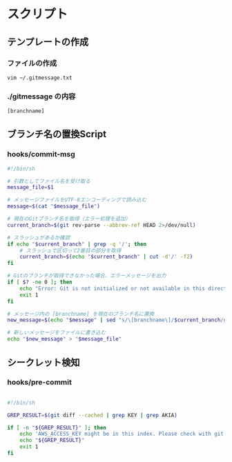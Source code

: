# スクリプト

## テンプレートの作成

### ファイルの作成

``` vim
vim ~/.gitmessage.txt
```

### ./gitmessage の内容

```txt
[branchname]
```

## ブランチ名の置換Script

### hooks/commit-msg

```sh
#!/bin/sh

# 引数としてファイル名を受け取る
message_file=$1

# メッセージファイルをUTF-8エンコーディングで読み込む
message=$(cat "$message_file")

# 現在のGitブランチ名を取得（エラー処理を追加）
current_branch=$(git rev-parse --abbrev-ref HEAD 2>/dev/null)

# スラッシュがあるか確認
if echo "$current_branch" | grep -q '/'; then
    # スラッシュで区切って2番目の部分を取得
    current_branch=$(echo "$current_branch" | cut -d'/' -f2)
fi

# Gitのブランチが取得できなかった場合、エラーメッセージを出力
if [ $? -ne 0 ]; then
    echo "Error: Git is not initialized or not available in this directory."
    exit 1
fi

# メッセージ内の [branchname] を現在のブランチ名に置換
new_message=$(echo "$message" | sed "s/\[branchname\]/$current_branch/g")

# 新しいメッセージをファイルに書き込む
echo "$new_message" > "$message_file"
```

## シークレット検知

### hooks/pre-commit

```sh

#!/bin/sh

GREP_RESULT=$(git diff --cached | grep KEY | grep AKIA)

if [ -n "${GREP_RESULT}" ]; then
    echo 'AWS_ACCESS_KEY might be in this index. Please check with git diff --cached'
    echo "${GREP_RESULT}"
    exit 1
fi
```
